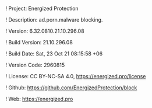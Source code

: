 ! Project: Energized Protection

! Description: ad.porn.malware blocking.

! Version: 6.32.0810.21.10.296.08

! Build Version: 21.10.296.08

! Build Date: Sat, 23 Oct 21 08:15:58 +06

! Version Code: 2960815

! License: CC BY-NC-SA 4.0, https://energized.pro/license

! Github: https://github.com/EnergizedProtection/block

! Web: https://energized.pro
